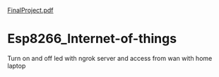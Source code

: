 [FinalProject.pdf](https://github.com/Aliz-f/Esp8266_Internet-of-things/files/6796162/FinalProject.pdf)
# Esp8266_Internet-of-things
Turn on and off led with ngrok server and access from wan with home laptop
